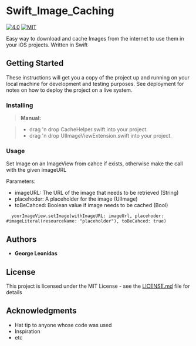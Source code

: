 # Swift_Image_Caching

[![4.0](https://img.shields.io/badge/Swift-4.0-green.svg)](https://developer.apple.com/swift/)
[![MIT](https://img.shields.io/github/license/mashape/apistatus.svg)](https://opensource.org/licenses/MIT)

Easy way to download and cache Images from the internet to use them in your iOS projects.
Written in Swift

## Getting Started

These instructions will get you a copy of the project up and running on your local machine for development and testing purposes. See deployment for notes on how to deploy the project on a live system.

### Installing

> **Manual:**

> - drag 'n drop CacheHelper.swift into your project.
> - drag 'n drop UIImageViewExtension.swift into your project.

### Usage

Set Image on an ImageView from cahce if exists, otherwise make the call with the given imageURL

Parameters:
- imageURL: The URL of the image that needs to be retrieved (String)
- placehoder: A placeholder for the image (UIImage)
- toBeCahced: Boolean value if image needs to be cached (Bool)

````
  yourImageView.setImage(withImageURL: imageUrl, placehoder: #imageLiteral(resourceName: "placeholder"), toBeCahced: true)

````

## Authors

* **George Leonidas** 

## License

This project is licensed under the MIT License - see the [LICENSE.md](LICENSE.md) file for details

## Acknowledgments

* Hat tip to anyone whose code was used
* Inspiration
* etc
